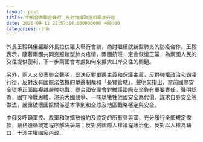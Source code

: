 ```yaml
---
layout: post
title: 中俄發表聯合聲明　反對強權政治和霸凌行徑
date: 2020-09-11 22:57:14.000000000 +08:00
categories: rthk
---
```


外長王毅與俄羅斯外長拉伕羅夫舉行會談，商討繼續就新型肺炎的防疫合作。王毅表示，隨著兩國共同克服新型肺炎疫情，兩國航班一定會恢復正常，為兩國人民的交往提供便利，下一步兩國會考慮如何來擴大口岸交往的問題。

另外，兩人又發表聯合聲明，堅決反對單邊主義和保護主義，反對強權政治和霸凌行徑，反對沒有國際法依據的單邊制裁和「長臂管轄」，聲明又指出，當前國際安全環境正面臨複雜嚴峻挑戰，聯合國安理會對維護國際安全負有重要責任。聲明認為，固守冷戰思維、渲染大國競爭、一味以犧牲他國安全為代價、謀求自身安全等做法，嚴重破壞國際關係基本準則和全球及地區戰略穩定與安全。

中俄又呼籲軍控、裁軍和防擴散條約及協定的所有參與國，充分履行全部規定條款，嚴格遵循既定程序解決爭端；反對將國際人權議程政治化，反對以人權為藉口，干涉主權國家內政。

